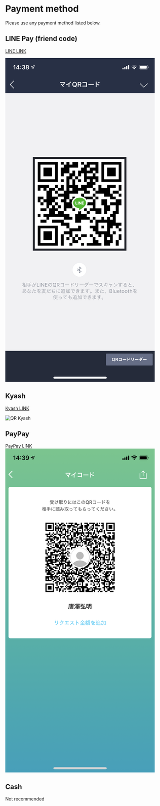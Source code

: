 # Payment method

Please use any payment method listed below.

## LINE Pay (friend code)

[LINE LINK](http://line.naver.jp/ti/p/lVYKl7QWHS)

![QR LINE](img/qr-line.png)

## Kyash

[Kyash LINK](kyash://qr/u/2731019560484471989)

![QR Kyash](img/qr-kyash.png)

## PayPay

[PayPay LINK](https://qr.paypay.ne.jp/28180101F3VDzaiSbejT8U2o?c=o_13PUe6vSp4bG73-jPu7rKTI9B-_9PAIT9N6Hzn0b-B1C8WTXNA0WMF1YRIjyy7)
![QR PayPay](img/qr-paypay.png)

## Cash

Not recommended
